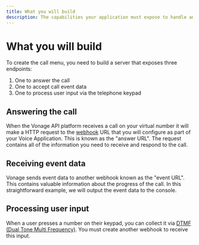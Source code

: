 ```yaml
---
title: What you will build
description: The capabilities your application must expose to handle and route an incoming call
---
```


# What you will build

To create the call menu, you need to build a server that exposes three endpoints:

1. One to answer the call
2. One to accept call event data
3. One to process user input via the telephone keypad

## Answering the call

When the Vonage API platform receives a call on your virtual number it will make a HTTP request to the [webhook](/concepts/guides/webhooks) URL that you will configure as part of your Voice Application. This is known as the "answer URL". The request contains all of the information you need to receive and respond to the call. 

## Receiving event data

Vonage sends event data to another webhook known as the "event URL". This contains valuable information about the progress of the call. In this straightforward example, we will output the event data to the console.

## Processing user input

When a user presses a number on their keypad, you can collect it via [DTMF (Dual Tone Multi Frequency)](/voice/voice-api/guides/dtmf). You must create another webhook to receive this input.
